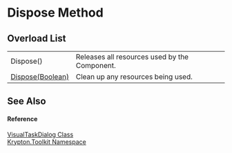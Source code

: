 # Dispose Method


## Overload List
<table>
<tr>
<td>Dispose()</td>
<td>Releases all resources used by the Component.</td></tr>
<tr>
<td><a href="952d1cbd-e330-cd30-c782-a8b5a20d05de.md">Dispose(Boolean)</a></td>
<td>Clean up any resources being used.</td></tr>
</table>

## See Also


#### Reference
<a href="29a7a3dc-9b49-e1a1-6263-95e41c1da315.md">VisualTaskDialog Class</a>  
<a href="79d2eac2-21f4-54ff-7552-b20c33c30600.md">Krypton.Toolkit Namespace</a>  
